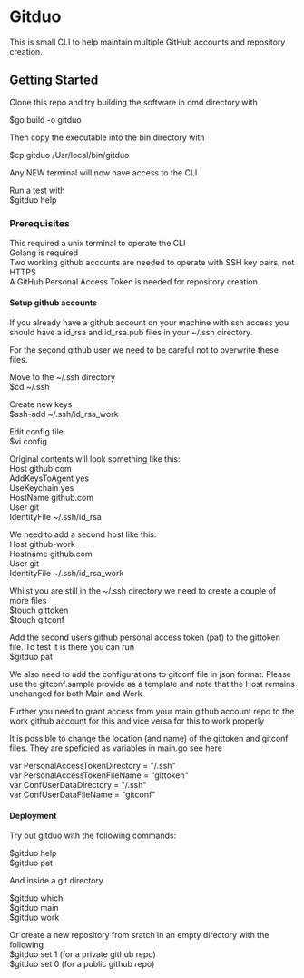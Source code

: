 # Gitduo

This is small CLI to help maintain multiple GitHub accounts and repository creation.

## Getting Started

Clone this repo and try building the software in cmd directory with  

$go build -o gitduo  

Then copy the executable into the bin directory with  

$cp gitduo /Usr/local/bin/gitduo  

Any NEW terminal will now have access to the CLI

Run a test with  
$gitduo help

### Prerequisites

This required a unix terminal to operate the CLI  
Golang is required  
Two working github accounts are needed to operate with SSH key pairs, not HTTPS  
A GitHub Personal Access Token is needed for repository creation.


#### Setup github accounts

If you already have a github account on your machine with ssh access you should have a id_rsa and id_rsa.pub files in your ~/.ssh directory.

For the second github user we need to be careful not to overwrite these files.

Move to the ~/.ssh directory  
$cd ~/.ssh

Create new keys  
$ssh-add ~/.ssh/id_rsa_work

Edit config file  
$vi config

Original contents will look something like this:  
Host github.com  
  AddKeysToAgent yes  
  UseKeychain yes  
  HostName github.com  
  User git  
  IdentityFile ~/.ssh/id_rsa  

We need to add a second host like this:  
Host github-work  
  Hostname github.com  
  User git  
  IdentityFile ~/.ssh/id_rsa_work  

Whilst you are still in the ~/.ssh directory we need to create a couple of more files  
$touch gittoken  
$touch gitconf

Add the second users github personal access token (pat) to the gittoken file. To test it is there you can run   
$gitduo pat

We also need to add the configurations to gitconf file in json format.
Please use the gitconf.sample provide as a template and note that the Host remains unchanged for both Main and Work

Further you need to grant access from your main github account repo to the work github account for this and vice versa for this to work properly

It is possible to change the location (and name) of the gittoken and gitconf files. They are speficied as variables in main.go see here

var PersonalAccessTokenDirectory = "/.ssh"  
var PersonalAccessTokenFileName = "gittoken"  
var ConfUserDataDirectory = "/.ssh"  
var ConfUserDataFileName = "gitconf"  

#### Deployment

Try out gitduo with the following commands:

$gitduo help  
$gitduo pat

And inside a git directory

$gitduo which  
$gitduo main  
$gitduo work

Or create a new repository from sratch in an empty directory with the following  
$gitduo set 1  (for a private github repo)  
$gitduo set 0  (for a public github repo)